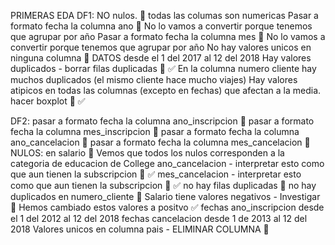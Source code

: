 PRIMERAS EDA
DF1:
NO nulos. 💜
todas las columas son numericas
    Pasar a formato fecha la columna ano 🎈 No lo vamos a convertir porque tenemos que agrupar por año
    Pasar a formato fecha la columna mes 🎈 No lo vamos a convertir porque tenemos que agrupar por año
No hay valores unicos en ninguna columna 💜
DATOS desde el 1 del 2017 al 12 del 2018 
Hay valores duplicados - borrar filas duplicadas 🎈 ✅
En la columna numero cliente hay muchos duplicados (el mismo cliente hace mucho viajes) 
Hay valores atipicos en todas las columnas (excepto en fechas) que afectan a la media. hacer boxplot 🎈 ✅

DF2:
    pasar a formato fecha la columna ano_inscripcion 🎈 
    pasar a formato fecha la columna mes_inscripcion 🎈
    pasar a formato fecha la columna ano_cancelacion 🎈
    pasar a formato fecha la columna mes_cancelacion 🎈
NULOS:
    en salario 🎈 
        Vemos que todos los nulos corresponden a la categoria de educacion de College 
    ano_cancelacion - interpretar esto como que aun tienen la subscripcion 🎈 ✅
    mes_cancelacion - interpretar esto como que aun tienen la subscripcion 🎈 ✅
no hay filas duplicadas 💜
no hay duplicados en numero_cliente 💜
Salario tiene valores negativos - Investigar 🎈 Hemos cambiado estos valores a positvo ✅
fechas ano_inscripcion desde el 1 del 2012 al 12 del 2018
fechas cancelacion desde 1 de 2013 al 12 del 2018
Valores unicos en columna pais - ELIMINAR COLUMNA 🎈


